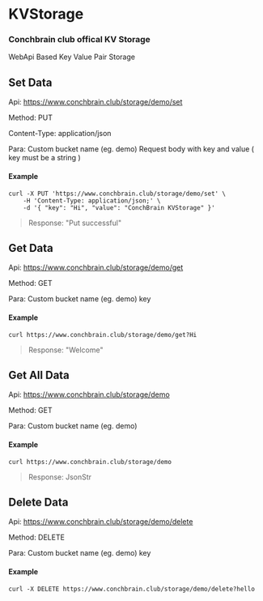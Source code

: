 # KVStorage

### Conchbrain club offical KV Storage

WebApi Based Key Value Pair Storage

## Set Data

Api: https://www.conchbrain.club/storage/demo/set

Method: PUT

Content-Type: application/json

Para:
     Custom bucket name (eg. demo)
     Request body with key and value ( key must be a string )

#### Example

```shell
curl -X PUT 'https://www.conchbrain.club/storage/demo/set' \
    -H 'Content-Type: application/json;' \
    -d '{ "key": "Hi", "value": "ConchBrain KVStorage" }'
```

> Response: "Put successful"

## Get Data

Api: https://www.conchbrain.club/storage/demo/get

Method: GET

Para:
     Custom bucket name (eg. demo)
     key
     
#### Example

```shell
curl https://www.conchbrain.club/storage/demo/get?Hi
```

> Response: "Welcome"

## Get All Data

Api: https://www.conchbrain.club/storage/demo

Method: GET

Para:
     Custom bucket name (eg. demo)
     
#### Example

```shell
curl https://www.conchbrain.club/storage/demo
```

> Response: JsonStr

## Delete Data

Api: https://www.conchbrain.club/storage/demo/delete

Method: DELETE

Para:
     Custom bucket name (eg. demo)
     key
     
#### Example

```shell
curl -X DELETE https://www.conchbrain.club/storage/demo/delete?hello
```

